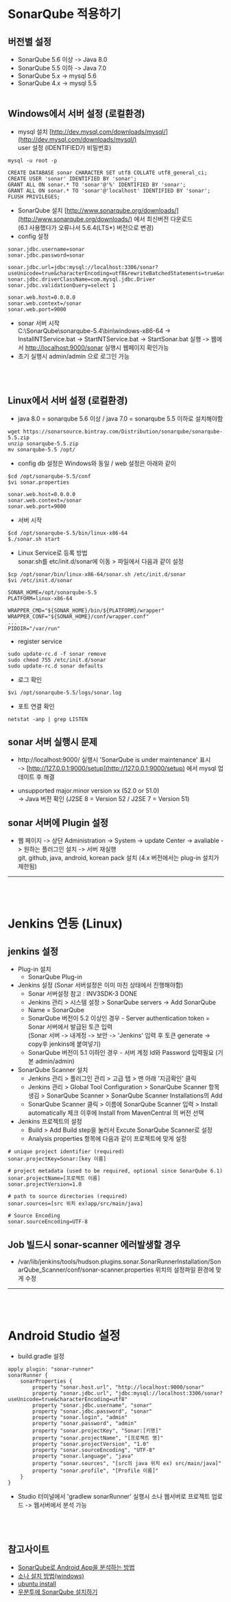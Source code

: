 # SonarQube 적용하기

## 버전별 설정
* SonarQube 5.6 이상 -> Java 8.0
* SonarQube 5.5 이하 -> Java 7.0
* SonarQube 5.x -> mysql 5.6
* SonarQube 4.x -> mysql 5.5
<br /><br />
## Windows에서 서버 설정 (로컬환경)
* mysql 설치 [http://dev.mysql.com/downloads/mysql/](http://dev.mysql.com/downloads/mysql/)  
  user 설정 (IDENTIFIED가 비밀번호)
```
mysql -u root -p

CREATE DATABASE sonar CHARACTER SET utf8 COLLATE utf8_general_ci;
CREATE USER 'sonar' IDENTIFIED BY 'sonar';
GRANT ALL ON sonar.* TO 'sonar'@'%' IDENTIFIED BY 'sonar';
GRANT ALL ON sonar.* TO 'sonar'@'localhost' IDENTIFIED BY 'sonar';
FLUSH PRIVILEGES;
```

* SonarQube 설치 [http://www.sonarqube.org/downloads/](http://www.sonarqube.org/downloads/) 에서 최신버전 다운로드   
  (6.1 사용했다가 오류나서 5.6.4(LTS*) 버전으로 변경)
* config 설정
```
sonar.jdbc.username=sonar
sonar.jdbc.password=sonar
 
sonar.jdbc.url=jdbc:mysql://localhost:3306/sonar?useUnicode=true&characterEncoding=utf8&rewriteBatchedStatements=true&useConfigs=maxPerformance
sonar.jdbc.driverClassName=com.mysql.jdbc.Driver
sonar.jdbc.validationQuery=select 1

sonar.web.host=0.0.0.0
sonar.web.context=/sonar
sonar.web.port=9000
```
* sonar 서버 시작  
  C:\SonarQube\sonarqube-5.4\bin\windows-x86-64 -> InstallNTService.bat -> StartNTService.bat -> StartSonar.bat 실행 -> 웹에서 [http://localhost:9000/sonar](http://localhost:9000/sonar) 실행시 웹페이지 확인가능
* 초기 실행시 admin/admin 으로 로그인 가능


<br /><br />
## Linux에서 서버 설정 (로컬환경)
* java 8.0 = sonarqube 5.6 이상  / java 7.0 = sonarqube 5.5 이하로 설치해야함
```linux
wget https://sonarsource.bintray.com/Distribution/sonarqube/sonarqube-5.5.zip
unzip sonarqube-5.5.zip
mv sonarqube-5.5 /opt/
```
* config db 설정은 Windows와 동일 / web 설정은 아래와  같이
```
$cd /opt/sonarqube-5.5/conf
$vi sonar.properties

sonar.web.host=0.0.0.0
sonar.web.context=/sonar
sonar.web.port=9000
```
* 서버 시작
```
$cd /opt/sonarqube-5.5/bin/linux-x86-64
$./sonar.sh start
```
* Linux Service로 등록 방법  
  sonar.sh를 etc/init.d/sonar에 이동 > 파일에서 다음과 같이 설정
```
$cp /opt/sonar/bin/linux-x86-64/sonar.sh /etc/init.d/sonar
$vi /etc/init.d/sonar

SONAR_HOME=/opt/sonarqube-5.5
PLATFORM=linux-x86-64

WRAPPER_CMD="${SONAR_HOME}/bin/${PLATFORM}/wrapper"
WRAPPER_CONF="${SONAR_HOME}/conf/wrapper.conf"
...
PIDDIR="/var/run"
```
* register service
```
sudo update-rc.d -f sonar remove
sudo chmod 755 /etc/init.d/sonar
sudo update-rc.d sonar defaults
```
* 로그 확인
```
$vi /opt/sonarqube-5.5/logs/sonar.log
```
* 포트 연결 확인
```
netstat -anp | grep LISTEN
```

## sonar 서버 실행시 문제
* http://localhost:9000/ 실행시 'SonarQube is under maintenance' 표시   
  -> [http://127.0.0.1:9000/setup](http://127.0.0.1:9000/setup) 에서 mysql 업데이트 후 해결

* unsupported major.minor version xx (52.0 or 51.0)  
  -> Java 버전 확인 (J2SE 8 = Version 52 / J2SE 7   = Version 51)

## sonar 서버에 Plugin 설정
* 웹 페이지 -> 상단 Administration -> System -> update Center -> avaliable -> 원하는 플러그인 설치 -> 서버 재실행   
  git, github, java, android, korean pack 설치 (4.x 버전에서는 plug-in 설치가 제한됨)

---


<br /><br />
# Jenkins 연동 (Linux)

## jenkins 설정
* Plug-in 설치
  * SonarQube Plug-in
* Jenkins 설정 (Sonar 서버설정은 이미 마친 상태에서 진행해야함)
  * Sonar 서버설정 참고 :   INV3SDK-3 DONE
  * Jenkins 관리 > 시스템 설정 > SonarQube servers -> Add SonarQube
  * Name = SonarQube
  * SonarQube 버전이 5.2 이상인 경우 - Server authentication token = Sonar 서버에서 발급된 토큰 입력  
(Sonar 서버 -> 내계정 -> 보안 -> 'Jenkins' 입력 후 토큰 generate -> copy후 jenkins에 붙여넣기)
  * SonarQube 버전이 5.1 이하인 경우 - 서버 계정 Id와 Password 입력필요 (기본 admin/admin)
* SonarQube Scanner 설치
  * Jenkins 관리 > 플러그인 관리 > 고급 탭 > 맨 아래 '지금확인' 클릭
  * Jenkins 관리 > Global Tool Configuration > SonarQube Scanner 항목 생김 > SonarQube Scanner > SonarQube Scanner Installations의 Add 
  * SonarQube Scanner 클릭 > 이름에 SonarQube Scanner 입력 > Install automatically 체크 이후에 Install from MavenCentral 의 버전 선택
* Jenkins 프로젝트의 설정
  * Build > Add Build step을 눌러서 Excute SonarQube Scanner로 설정
  * Analysis properties 항목에 다음과 같이 프로젝트에 맞게 설정

```
# unique project identifier (required)
sonar.projectKey=Sonar:[key 이름]

# project metadata (used to be required, optional since SonarQube 6.1)
sonar.projectName=[프로젝트 이름]
sonar.projectVersion=1.0

# path to source directories (required)
sonar.sources=[src 위치 ex)app/src/main/java]

# Source Encoding
sonar.sourceEncoding=UTF-8
```

## Job 빌드시 sonar-scanner 에러발생할 경우
* /var/lib/jenkins/tools/hudson.plugins.sonar.SonarRunnerInstallation/SonarQube_Scanner/conf/sonar-scanner.properties 위치의 설정파일 환경에 맞게 수정

---



<br /><br />
# Android Studio 설정 
* build.gradle 설정
```
apply plugin: "sonar-runner"
sonarRunner {
    sonarProperties {
        property "sonar.host.url", "http://localhost:9000/sonar"
        property "sonar.jdbc.url", "jdbc:mysql://localhost:3306/sonar?useUnicode=true&characterEncoding=utf8"
        property "sonar.jdbc.username", "sonar"
        property "sonar.jdbc.password", "sonar"
        property "sonar.login", "admin"
        property "sonar.password", "admin"
        property "sonar.projectKey", "Sonar:[키명]"
        property "sonar.projectName", "[프로젝트 명]"
        property "sonar.projectVersion", "1.0"
        property "sonar.sourceEncoding", "UTF-8"
        property "sonar.language", "java"
        property "sonar.sources", "[src의 java 위치 ex) src/main/java]"
        property "sonar.profile", "[Profile 이름]"
    }
}
```
* Studio 터미널에서 'gradlew sonarRunner' 실행시 소나 웹서버로 프로젝트 업로드 -> 웹서버에서 분석 가능


<br /><br />
## 참고사이트
* [SonarQube로 Android App을 분석하는 방법](https://www.davidlab.net/ko/tech/how-to-analyze-android-code-with-sonarqube/)
* [소나 설치 방법(windows)](http://galmaegi74.tistory.com/4)
* [ubuntu install](http://dev.mamikon.net/installing-sonarqube-on-ubuntu/)
* [우분투에 SonarQube 설치하기](http://wowzoo.blogspot.kr/2015/05/sonarqube.html)
